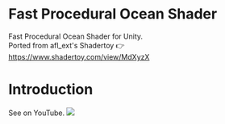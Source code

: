 # Fast Procedural Ocean Shader
Fast Procedural Ocean Shader for Unity.  
Ported from afl_ext's Shadertoy 👉 https://www.shadertoy.com/view/MdXyzX


# Introduction
See on YouTube.
[![](http://img.youtube.com/vi/upfFyri2bmM/sddefault.jpg)](https://www.youtube.com/watch?v=upfFyri2bmM)
